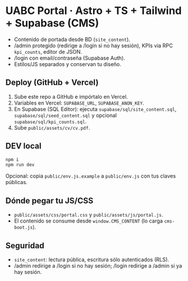 # UABC Portal · Astro + TS + Tailwind + Supabase (CMS)

- Contenido de portada desde BD (`site_content`).
- /admin protegido (redirige a /login si no hay sesión), KPIs via RPC `kpi_counts`, editor de JSON.
- /login con email/contraseña (Supabase Auth).
- Estilos/JS separados y conservan tu diseño.

## Deploy (GitHub + Vercel)
1. Sube este repo a GitHub e impórtalo en Vercel.
2. Variables en Vercel: `SUPABASE_URL`, `SUPABASE_ANON_KEY`.
3. En Supabase (SQL Editor): ejecuta `supabase/sql/site_content.sql`, `supabase/sql/seed_content.sql` y opcional `supabase/sql/kpi_counts.sql`.
4. Sube `public/assets/cv/cv.pdf`.

## DEV local
```bash
npm i
npm run dev
```
Opcional: copia `public/env.js.example` a `public/env.js` con tus claves públicas.

## Dónde pegar tu JS/CSS
- `public/assets/css/portal.css` y `public/assets/js/portal.js`.
- El contenido se consume desde `window.CMS_CONTENT` (lo carga `cms-boot.js`).

## Seguridad
- `site_content`: lectura pública, escritura sólo autenticados (RLS).
- /admin redirige a /login si no hay sesión; /login redirige a /admin si ya hay sesión.
